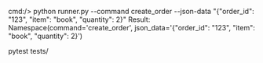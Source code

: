 cmd:/> python runner.py --command create_order --json-data "{\"order_id\": \"123\", \"item\": \"book\", \"quantity\": 2}" 
Result:
    Namespace(command='create_order', json_data='{"order_id": "123", "item": "book", "quantity": 2}')

[//]: # (python cli.py --command create_order --json-data '{"order_id": "123", "item": "book", "quantity": 2}')

[//]: # (python cli.py --command cancel_order --json-data '{"order_id": "123"}')

[//]: # (python cli.py --command process_payment --json-data '{"payment_id": "456", "amount": 100.0}')

[//]: # (python cli.py --command refund_payment --json-data '{"payment_id": "456"}')



pytest tests/

